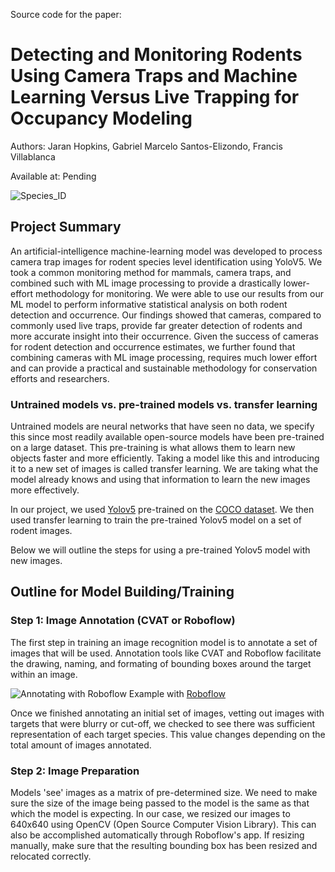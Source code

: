 Source code for the paper:
# Detecting and Monitoring Rodents Using Camera Traps and Machine Learning Versus Live Trapping for Occupancy Modeling
Authors: Jaran Hopkins, Gabriel Marcelo Santos-Elizondo, Francis Villablanca

Available at: Pending

![Species_ID](https://user-images.githubusercontent.com/52707386/127080011-22a3a9d5-acd3-4adb-afb5-0318b1cde7cf.GIF)

## Project Summary 
An artificial-intelligence machine-learning model was developed to process camera trap images for rodent species level identification using YoloV5.  We took a common monitoring method for mammals, camera traps, and combined such with ML image processing to provide a drastically lower-effort methodology for monitoring.  We were able to use our results from our ML model to perform informative statistical analysis on both rodent detection and occurrence.  Our findings showed that cameras, compared to commonly used live traps, provide far greater detection of rodents and more accurate insight into their occurrence.  Given the success of cameras for rodent detection and occurrence estimates, we further found that combining cameras with ML image processing, requires much lower effort and can provide a practical and sustainable methodology for conservation efforts and researchers.  

### Untrained models vs. pre-trained models vs. transfer learning
Untrained models are neural networks that have seen no data, we specify this since most readily available open-source models have been pre-trained on a large dataset. This pre-training is what allows them to learn new objects faster and more efficiently. Taking a model like this and introducing it to a new set of images is called transfer learning. We are taking what the model already knows and using that information to learn the new images more effectively.

In our project, we used [Yolov5](https://github.com/ultralytics/yolov5) pre-trained on the [COCO dataset](https://cocodataset.org/#home). We then used transfer learning to train the pre-trained Yolov5 model on a set of rodent images.

Below we will outline the steps for using a pre-trained Yolov5 model with new images.

## Outline for Model Building/Training

### Step 1: Image Annotation (CVAT or Roboflow)
The first step in training an image recognition model is to annotate a set of images that will be used. Annotation tools like CVAT and Roboflow facilitate the drawing, naming, and formating of bounding boxes around the target within an image.

![Annotating with Roboflow](https://github.com/rodentid-draft/project-draft/blob/main/AnnotatingWRoboflow.gif)
Example with [Roboflow](https://docs.roboflow.com/annotate)

Once we finished annotating an initial set of images, vetting out images with targets that were blurry or cut-off, we checked to see there was sufficient representation of each target species. This value changes depending on the total amount of images annotated.

### Step 2: Image Preparation
Models 'see' images as a matrix of pre-determined size. We need to make sure the size of the image being passed to the model is the same as that which the model is expecting. In our case, we resized our images to 640x640 using OpenCV (Open Source Computer Vision Library). This can also be accomplished automatically through Roboflow's app. If resizing manually, make sure that the resulting bounding box has been resized and relocated correctly.



